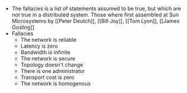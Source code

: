 - The fallacies is a list of statements assumed to be true, but which are not true in a distributed system. Those where first assembled at Sun Microsystems by [[Peter Deutch]], [[Bill Joy]], [[Tom Lyon]], [[James Gosling]]
- Fallacies
	- The network is reliable
	- Latency is zero
	- Bandwidth is infinite
	- The network is secure
	- Topology doesn't change
	- There is one administrator
	- Transport cost is zero
	- The network is homogenous